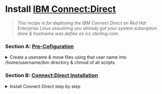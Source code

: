 # Install [IBM Connect:Direct](https://www.ibm.com/docs/en/connect-direct/6.1.0?topic=connectdirect-v610-pdfs)

   > _This recipe is for deploying the IBM Connect Direct on Red Hat Enterprise Linux assuiming you already got your system subsription done & hostname was define as icc.sterling.com_.

### Section A: [Pre-Cofiguration](./CD.md)
<details>
    <summary> Create a usename & move files using that user name into /home/username/ibm directory & chmod of all scripts </summary>

1.  Adding new user:
``` bash
useradd cdadmin
passwd cdadmin #set your password
```
2. Copy over all files into `ibm` folder
```bash
mkdir /home/cdadmin/ibm
```
3. Give permission to run all scripts
```bash
cd /home/cdadmin/ibm
chmod +x ./*
```
4. In this case I extracted the C:D installation tar and renamed it `cd` into that ../ibm directory

5. Run `./cdinstall`

</details>

### Section B: [Connect:Direct Installation](./CD.md)
<details>
    <summary> Install Connect Direct step by step </summary>

> 💡 **NOTE**  
>> Pressing `<ENTER>` Picks the default value which is in the `[Square Brackets]`

- [x] Unix is a registered Trademark of the open group: Press `<ENTER>`
- [x] You can use /home/cdadmin to shorten the name:[/home/cdadmin/cdunix] Press `<ENTER>`
- [x] You have chosen /home/cdadmin/cdunix as destination directory. Please confirm it:[Y/N] `Y`

   > 💡 **OUTPUT**  
   >> Your terminal should look like that 
    ```bash
    Please select one of the following installation options:
    (1) Connect:Direct for UNIX Server and Client(CLI/API)
    (2) Connect:Direct for UNIX Server
    (3) Connect:Direct for UNIX Client(CLI/API)
    (4) Connect:Direct for UNIX File Agent
    (5) Connect:Direct Secure+ Option for UNIX
    (6) EXIT
    Enter your choice:[1] #PRESS <ENTER>
    ```
    ##### 💡 First we will do Server and Client then we will come back do File Agent then Secure + 

2. Connect:Direct for UNIX Server and Client(CLI/API)

- [x] Specify the fully qualified name of the Connect:Direct for UNIX installation
file (file name prefixed with the absolute path, e.g., /localhome/cdadmin/cdunix): i.e `/home/cdadmin/ibm/cd/cdunix`

- [x] Both Connect:Direct for UNIX Server and Client(CLI/API) Version 6.3.0.0
will be installed in your system. Do you want to continue?:[Y/N] `Y`   

3. Initial Configuration 
```bash
The customization procedure allows you to create configuration
files for:
  (1) Configure the Connect:Direct for UNIX Server.
  (2) Configure the Connect:Direct for UNIX Client.
  (3) Configure the Connect:Direct for UNIX Server and Client.
  (4) Configurations requiring root privilege.
  (5) EXIT.
Enter your choice:[3] #Press <ENTER>
```
- [x] Please enter name of Connect:Direct node you want to customize: `cdnode01` if your doing this for the first machine
- [x] Take the default on all the following Prompts by Pressing `<ENTER>` untill you see remote user record.
- [x] Insert remote user record?`Y` this is the user that C:D will authenticate to remote request
- [x] Enter remote userid:`*` That will allow any-user to access.
- [x] Enter remote Connect:Direct node name:`*` taking anyone from any machine
- [x] Enter local userid:`cdadmin`
- [x] Insert another remote user record?:[Y/N]`N`
- [x] Insert local user record:[Y/N] `Y` 
- [x] Enter userid: `cdadmin`
- [x] Grant Administrative authority `Y`
- [x] Insert another local user record?:[Y/N] `N`

4. Configurations requiring root privilege

- [x] Take the default on all the following Prompts by Pressing `<ENTER>`

    ```bash
    The customization procedure allows you to create configuration
    files for:
    (1) Configure the Connect:Direct for UNIX Server.
    (2) Configure the Connect:Direct for UNIX Client.
    (3) Configure the Connect:Direct for UNIX Server and Client.
    (4) Configurations requiring root privilege.
    (5) EXIT.
    Enter your choice:[3] # Now do `4`
    ```
- [x] This option requires root authority. Continue?:[Y/N] `Y`
- [x] Password: your localmachine root password.
- [x] Do you want to create the symbolic link?:[Y/N] `Y`

    ```bash

    NOTICE: Connect:Direct for UNIX, by default, will deny proxy to root
    Please choose deny.access value for root user:
    (y) root user is not allowed access.
    (n) root user is allowed local access.
    (d) root user is allowed local and remote access.
    Enter your choice:[n] # Press <ENTER>
    ```
- [x] Will Connect:Direct for UNIX installer, or a user in the installer's primary group, be starting the service?:[Y/N]`Y`
 

</details>